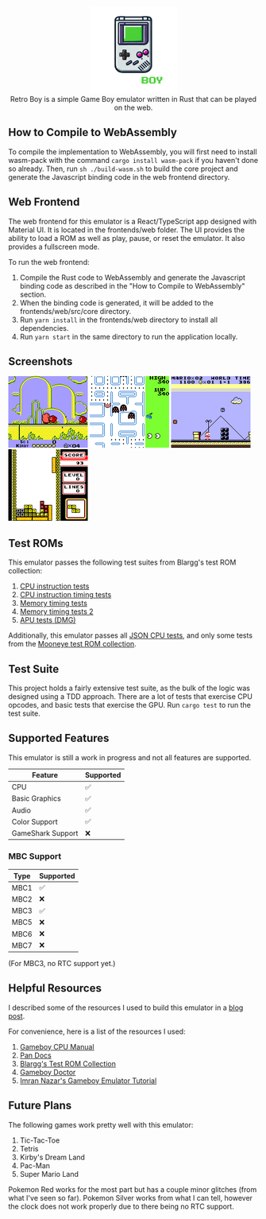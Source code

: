 <p align="center">
  <img src="images/logo.png" width="175px" height="175px">
  <br />
  Retro Boy is a simple Game Boy emulator written in Rust that can be played on the web.
</p>

## How to Compile to WebAssembly

To compile the implementation to WebAssembly, you will first need to install wasm-pack with the command `cargo install wasm-pack` if you haven't done so already. Then, run `sh ./build-wasm.sh` to build the core project and generate the Javascript binding code in the web frontend directory.

## Web Frontend

The web frontend for this emulator is a React/TypeScript app designed with Material UI. It is located in the frontends/web folder. The UI provides the ability to load a ROM as well as play, pause, or reset the emulator. It also provides a fullscreen mode.

To run the web frontend:

1. Compile the Rust code to WebAssembly and generate the Javascript binding code as described in the "How to Compile to WebAssembly" section.
2. When the binding code is generated, it will be added to the frontends/web/src/core directory.
3. Run `yarn install` in the frontends/web directory to install all dependencies.
4. Run `yarn start` in the same directory to run the application locally.

## Screenshots

<p float="left">
  <img src="images/screenshots/kirby-color.png" width="160" margin-right="32px" />
  <img src="images/screenshots/pacman-color.png" width="160" margin-right="32px" />
  <img src="images/screenshots/super-mario-land-color.png" width="160" margin-right="32px" />  
  <img src="images/screenshots/tetris-color.png" width="160" margin-right="32px" />
</p>

## Test ROMs

This emulator passes the following test suites from Blargg's test ROM collection:

1. [CPU instruction tests](https://github.com/retrio/gb-test-roms/tree/master/cpu_instrs)
2. [CPU instruction timing tests](https://github.com/retrio/gb-test-roms/tree/master/instr_timing)
3. [Memory timing tests](https://github.com/retrio/gb-test-roms/tree/master/mem_timing)
4. [Memory timing tests 2](https://github.com/retrio/gb-test-roms/tree/master/mem_timing-2)
5. [APU tests (DMG)](https://github.com/retrio/gb-test-roms/tree/master/dmg_sound)

Additionally, this emulator passes all [JSON CPU tests](https://github.com/adtennant/GameboyCPUTests), and
only some tests from the [Mooneye test ROM collection](https://github.com/Gekkio/mooneye-test-suite).

## Test Suite

This project holds a fairly extensive test suite, as the bulk of the logic was designed using a TDD approach. There are a lot of tests that exercise CPU opcodes, and basic tests that exercise the GPU. Run `cargo test` to run the test suite.

## Supported Features

This emulator is still a work in progress and not all features are supported.

| Feature           | Supported |
| ----------------- | --------- |
| CPU               | ✅        |
| Basic Graphics    | ✅        |
| Audio             | ✅        |
| Color Support     | ✅        |
| GameShark Support | ❌        |

### MBC Support

| Type | Supported |
| ---- | --------- |
| MBC1 | ✅        |
| MBC2 | ❌        |
| MBC3 | ✅        |
| MBC5 | ❌        |
| MBC6 | ❌        |
| MBC7 | ❌        |

(For MBC3, no RTC support yet.)

## Helpful Resources

I described some of the resources I used to build this emulator in a [blog post](https://samthecoder.com/must-have-resources-for-building-a-gameboy-emulator).

For convenience, here is a list of the resources I used:

1. [Gameboy CPU Manual](http://marc.rawer.de/Gameboy/Docs/GBCPUman.pdf)
2. [Pan Docs](https://gbdev.io/pandocs/)
3. [Blargg's Test ROM Collection](https://github.com/retrio/gb-test-roms)
4. [Gameboy Doctor](https://github.com/robert/gameboy-doctor)
5. [Imran Nazar's Gameboy Emulator Tutorial](https://imrannazar.com/series/gameboy-emulation-in-javascript)

## Future Plans

The following games work pretty well with this emulator:

1. Tic-Tac-Toe
2. Tetris
3. Kirby's Dream Land
4. Pac-Man
5. Super Mario Land

Pokemon Red works for the most part but has a couple minor glitches (from what I've seen so far). Pokemon
Silver works from what I can tell, however the clock does not work properly due to there being no RTC support.
